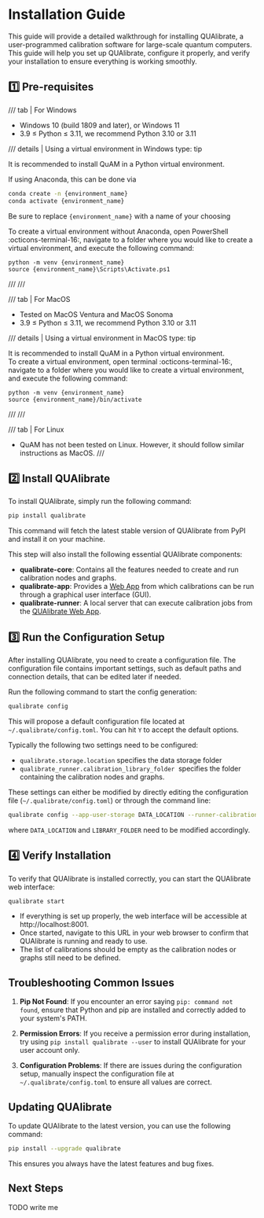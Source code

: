# Installation Guide

This guide will provide a detailed walkthrough for installing QUAlibrate, a user-programmed calibration software for large-scale quantum computers. This guide will help you set up QUAlibrate, configure it properly, and verify your installation to ensure everything is working smoothly.

## :one: Pre-requisites

/// tab | For Windows
- Windows 10 (build 1809 and later), or Windows 11
- 3.9 ≤ Python ≤ 3.11, we recommend Python 3.10 or 3.11

/// details | Using a virtual environment in Windows
    type: tip

It is recommended to install QuAM in a Python virtual environment.

If using Anaconda, this can be done via

```bash
conda create -n {environment_name}  
conda activate {environment_name}
```

Be sure to replace `{environment_name}` with a name of your choosing

To create a virtual environment without Anaconda, open PowerShell :octicons-terminal-16:, navigate to
a folder where you would like to create a virtual environment, and execute the 
following command:

```
python -m venv {environment_name}  
source {environment_name}\Scripts\Activate.ps1
```
///
///

/// tab | For MacOS
- Tested on MacOS Ventura and MacOS Sonoma
- 3.9 ≤ Python ≤ 3.11, we recommend Python 3.10 or 3.11

/// details | Using a virtual environment in MacOS
    type: tip

It is recommended to install QuAM in a Python virtual environment.  
To create a virtual environment, open terminal :octicons-terminal-16:, navigate to a folder where you would like to create a virtual environment, and execute the following command:
```
python -m venv {environment_name}
source {environment_name}/bin/activate
```
///
///

/// tab | For Linux
- QuAM has not been tested on Linux. However, it should follow similar instructions as MacOS.
///


## :two: Install QUAlibrate

To install QUAlibrate, simply run the following command:

```bash
pip install qualibrate
```

This command will fetch the latest stable version of QUAlibrate from PyPI and install it on your machine.

This step will also install the following essential QUAlibrate components:

- **qualibrate-core**: Contains all the features needed to create and run calibration nodes and graphs.
- **qualibrate-app**: Provides a [Web App](web_app.md) from which calibrations can be run through a graphical user interface (GUI).
- **qualibrate-runner**: A local server that can execute calibration jobs from the [QUAlibrate Web App](web_app.md).

## :three: Run the Configuration Setup

After installing QUAlibrate, you need to create a configuration file. The configuration file contains important settings, such as default paths and connection details, that can be edited later if needed.

Run the following command to start the config generation:

```bash
qualibrate config
```

This will propose a default configuration file located at `~/.qualibrate/config.toml`. You can hit `Y` to accept the default options.

Typically the following two settings need to be configured:

- `qualibrate.storage.location` specifies the data storage folder
- `qualibrate_runner.calibration_library_folder`  specifies the folder containing the calibration nodes and graphs.

These settings can either be modified by directly editing the configuration file (`~/.qualibrate/config.toml`) or through the command line:

```bash
qualibrate config --app-user-storage DATA_LOCATION --runner-calibration-library-folder LIBRARY_FOLDER
```

where `DATA_LOCATION` and `LIBRARY_FOLDER` need to be modified accordingly.   

## :four: Verify Installation

To verify that QUAlibrate is installed correctly, you can start the QUAlibrate web interface:

```bash
qualibrate start
```

- If everything is set up properly, the web interface will be accessible at http\://localhost:8001.
- Once started, navigate to this URL in your web browser to confirm that QUAlibrate is running and ready to use.
- The list of calibrations should be empty as the calibration nodes or graphs still need to be defined.

## Troubleshooting Common Issues

1. **Pip Not Found**: If you encounter an error saying `pip: command not found`, ensure that Python and pip are installed and correctly added to your system's PATH.

2. **Permission Errors**: If you receive a permission error during installation, try using `pip install qualibrate --user` to install QUAlibrate for your user account only.

3. **Configuration Problems**: If there are issues during the configuration setup, manually inspect the configuration file at `~/.qualibrate/config.toml` to ensure all values are correct.

## Updating QUAlibrate

To update QUAlibrate to the latest version, you can use the following command:

```bash
pip install --upgrade qualibrate
```

This ensures you always have the latest features and bug fixes.

## Next Steps

TODO write me
